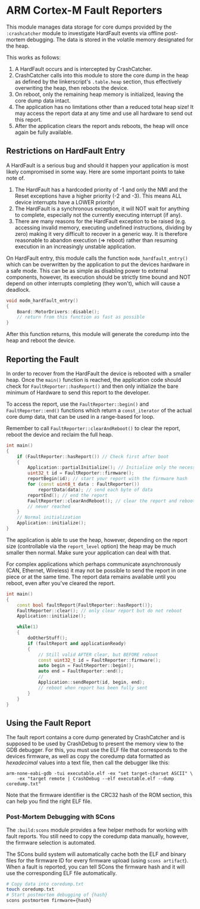 # ARM Cortex-M Fault Reporters

This module manages data storage for core dumps provided by the `:crashcatcher`
module to investigate HardFault events via offline post-mortem debugging.
The data is stored in the volatile memory designated for the heap.

This works as follows:

1. A HardFault occurs and is intercepted by CrashCatcher.
2. CrashCatcher calls into this module to store the core dump in the heap as
   defined by the linkerscript's `.table.heap` section, thus effectively
   overwriting the heap, then reboots the device.
3. On reboot, only the remaining heap memory is initialized, leaving the core
   dump data intact.
4. The application has no limitations other than a reduced total heap size!
   It may access the report data at any time and use all hardware to send out
   this report.
5. After the application clears the report ands reboots, the heap will once 
   again be fully available.


## Restrictions on HardFault Entry

A HardFault is a serious bug and should it happen your application is most likely
compromised in some way. Here are some important points to take note of.

1. The HardFault has a hardcoded priority of -1 and only the NMI and the Reset
   exceptions have a higher priority (-2 and -3). This means ALL device interrupts
   have a LOWER priority!
2. The HardFault is a synchronous exception, it will NOT wait for anything to
   complete, especially not the currently executing interrupt (if any).
3. There are many reasons for the HardFault exception to be raised (e.g. accessing
   invalid memory, executing undefined instructions, dividing by zero) making
   it very difficult to recover in a generic way. It is therefore reasonable
   to abandon execution (=> reboot) rather than resuming execution in an
   increasingly unstable application.

On HardFault entry, this module calls the function `modm_hardfault_entry()` which
can be overwritten by the application to put the devices hardware in a safe mode.
This can be as simple as disabling power to external components, however, its
execution should be strictly time bound and NOT depend on other interrupts
completing (they won't), which will cause a deadlock.

```cpp
void modm_hardfault_entry()
{
    Board::MotorDrivers::disable();
    // return from this function as fast as possible
}
```

After this function returns, this module will generate the coredump into the
heap and reboot the device.


## Reporting the Fault

In order to recover from the HardFault the device is rebooted with a smaller
heap. Once the `main()` function is reached, the application code should check
for `FaultReporter::hasReport()` and then only initialize the bare minimum of
Hardware to send this report to the developer.

To access the report, use the `FaultReporter::begin()` and `FaultReporter::end()`
functions which return a `const_iterator` of the actual core dump data, that can
be used in a range-based for loop.

Remember to call  `FaultReporter::clearAndReboot()` to clear the report, reboot
the device and reclaim the full heap.

```cpp
int main()
{
    if (FaultReporter::hasReport()) // Check first after boot
    {
        Application::partialInitialize(); // Initialize only the necessary
        uint32_t id = FaultReporter::firmware();
        reportBegin(id); // start your report with the firmware hash
        for (const uint8_t data : FaultReporter())
            reportData(data); // send each byte of data
        reportEnd(); // end the report
        FaultReporter::clearAndReboot(); // clear the report and reboot
        // never reached
    }
    // Normal initialization
    Application::initialize();
}
```

The application is able to use the heap, however, depending on the report size
(controllable via the `report_level` option) the heap may be much smaller then
normal. Make sure your application can deal with that.

For complex applications which perhaps communicate asynchronously (CAN,
Ethernet, Wireless) it may not be possible to send the report in one piece or
at the same time. The report data remains available until you reboot, even after
you've cleared the report.

```cpp
int main()
{
    const bool faultReport{FaultReporter::hasReport()};
    FaultReporter::clear(); // only clear report but do not reboot
    Application::initialize();

    while(1)
    {
        doOtherStuff();
        if (faultReport and applicationReady)
        {
            // Still valid AFTER clear, but BEFORE reboot
            const uint32_t id = FaultReporter::firmware();
            auto begin = FaultReporter::begin();
            auto end = FaultReporter::end();
            //
            Application::sendReport(id, begin, end);
            // reboot when report has been fully sent
        }
    }
}
```


## Using the Fault Report

The fault report contains a core dump generated by CrashCatcher and is supposed
to be used by CrashDebug to present the memory view to the GDB debugger.
For this, you must use the ELF file that corresponds to the devices firmware,
as well as copy the coredump data formatted as *hexadecimal* values into a text
file, then call the debugger like this:

```
arm-none-eabi-gdb -tui executable.elf -ex "set target-charset ASCII" \
    -ex "target remote | CrashDebug --elf executable.elf --dump coredump.txt"
```

Note that the firmware identifier is the CRC32 hash of the ROM section, this can
help you find the right ELF file.


### Post-Mortem Debugging with SCons

The `:build:scons` module provides a few helper methods for working with fault
reports. You still need to copy the coredump data manually, however, the firmware
selection is automated.

The SCons build system will automatically cache both the ELF and binary files
for the firmware ID for every firmware upload (using `scons artifact`).
When a fault is reported, you can tell SCons the firmware hash and it will use
the corresponding ELF file automatically.

```sh
# Copy data into coredump.txt
touch coredump.txt
# Start postmortem debugging of {hash}
scons postmortem firmware={hash}
```
